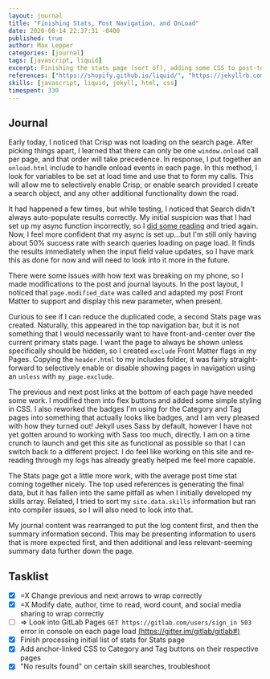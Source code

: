 ```yaml
---
layout: journal
title: "Finishing Stats, Post Navigation, and OnLoad"
date: 2020-08-14 22:37:31 -0400
published: true
author: Max Lepper
categories: [journal]
tags: [javascript, liquid]
excerpt: Finishing the stats page (sort of), adding some CSS to post-to-post navigation and the post header info, and reworking onload into an include function.
references: ["https://shopify.github.io/liquid/", "https://jekyllrb.com/docs/liquid/filters/", "https://jekyllrb.com/docs/configuration/options/","https://jekyllrb.com/docs/permalinks/", "https://medium.com/@bluepnume/learn-about-promises-before-you-start-using-async-await-eb148164a9c8"]
skills: [javascript, liquid, jekyll, html, css]
timespent: 330
---
```


## Journal

Early today, I noticed that Crisp was not loading on the search page. After picking things apart, I learned that there can only be one `window.onload` call per page, and that order will take precedence. In response, I put together an `onload.html` include to handle onload events in each page. In this method, I look for variables to be set at load time and use that to form my calls. This will allow me to selectively enable Crisp, or enable search provided I create a search object, and any other additional functionality down the road.

It had happened a few times, but while testing, I noticed that Search didn't always auto-populate results correctly. My initial suspicion was that I had set up my async function incorrectly, so I [did some reading]({{page.references[4]}}) and tried again. Now, I feel more confident that my async is set up...but I'm still only having about 50% success rate with search queries loading on page load. It finds the results immediately when the input field value updates, so I have mark this as done for now and will need to look into it more in the future.

There were some issues with how text was breaking on my phone, so I made modifications to the post and journal layouts. In the post layout, I noticed that `page.modified_date` was called and adapted my post Front Matter to support and display this new parameter, when present.

Curious to see if I can reduce the duplicated code, a second Stats page was created. Naturally, this appeared in the top  navigation bar, but it is not something that I would necessarily want to have front-and-center over the current primary stats page. I want the page to always be shown unless specifically should be hidden, so I created `exclude` Front Matter flags in my Pages. Copying the `header.html` to my includes folder, it was fairly straight-forward to selectively enable or disable showing pages in navigation using an `unless` with `my_page.exclude`.

The previous and next post links at the bottom of each page have needed some work. I modified them into flex buttons and added some simple styling in CSS. I also reworked the badges I'm using for the Category and Tag pages into something that actually looks like badges, and I am very pleased with how they turned out! Jekyll uses Sass by default, however I have not yet gotten around to working with Sass too much, directly. I am on a time crunch to launch and get this site as functional as possible so that I can switch back to a different project. I do feel like working on this site and re-reading through my logs has already greatly helped me feel more capable.

The Stats page got a little more work, with the average post time stat coming together nicely. The top used references is generating the final data, but it has fallen into the same pitfall as when I initially developed my skills array. Related, I tried to sort my `site.data.skills` information but ran into compiler issues, so I will also need to look into that.

My journal content was rearranged to put the log content first, and then the summary information second. This may be presenting information to users that is more expected first, and then additional and less relevant-seeming summary data further down the page.

## Tasklist

- [x] <span title="Task carried over from previous day">=X</span> Change previous and next arrows to wrap correctly
- [x] <span title="Task carried over from previous day">=X</span> Modify date, author, time to read, word count, and social media sharing to wrap correctly
- [ ] <span title="Task to be added to next entry">=></span> Look into GitLab Pages `GET https://gitlab.com/users/sign_in 503` error in console on each page load [(https://gitter.im/gitlab/gitlab#)](https://gitter.im/gitlab/gitlab#)
- [x] Finish processing initial list of stats for Stats page
- [x] Add anchor-linked CSS to Category and Tag buttons on their respective pages
- [x] "No results found" on certain skill searches, troubleshoot